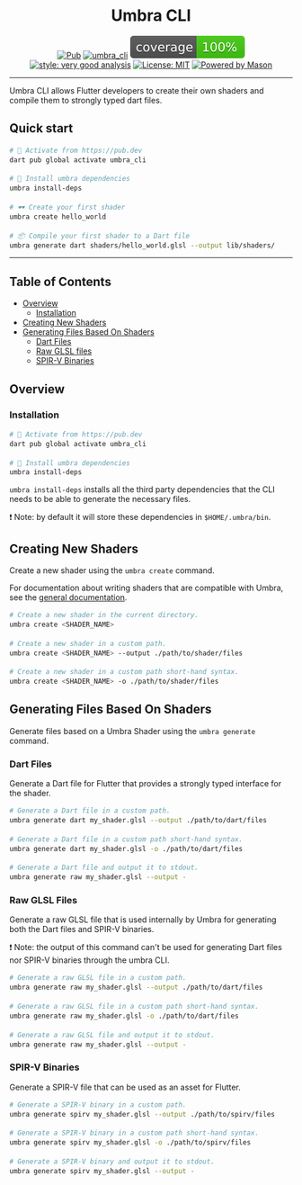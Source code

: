 <h1 align="center">
Umbra CLI
</h1>

<p align="center">
<a href="https://pub.dev/packages/umbra_cli"><img src="https://img.shields.io/pub/v/umbra_cli.svg" alt="Pub"></a>
<a href="https://github.com/wolfenrain/umbra/actions"><img src="https://github.com/wolfenrain/umbra/workflows/umbra_cli/badge.svg" alt="umbra_cli"></a>
<a href="https://github.com/wolfenrain/umbra/actions"><img src="https://raw.githubusercontent.com/wolfenrain/umbra/main/packages/umbra_cli/coverage_badge.svg" alt="coverage"></a>
<a href="https://pub.dev/packages/very_good_analysis"><img src="https://img.shields.io/badge/style-very_good_analysis-B22C89.svg" alt="style: very good analysis"></a>
<a href="https://opensource.org/licenses/MIT"><img src="https://img.shields.io/badge/license-MIT-purple.svg" alt="License: MIT"></a>
<a href="https://github.com/felangel/mason"><img src="https://img.shields.io/endpoint?url=https%3A%2F%2Ftinyurl.com%2Fmason-badge" alt="Powered by Mason"></a>
</p>

---

Umbra CLI allows Flutter developers to create their own shaders and compile them to strongly typed dart files.

## Quick start

```sh
# 🎯 Activate from https://pub.dev
dart pub global activate umbra_cli

# 🚀 Install umbra dependencies
umbra install-deps

# 🕶️ Create your first shader
umbra create hello_world

# 📦 Compile your first shader to a Dart file
umbra generate dart shaders/hello_world.glsl --output lib/shaders/
```

---

## Table of Contents

- [Overview](#overview)
  - [Installation](#installation)
- [Creating New Shaders](#creating-new-shaders)
- [Generating Files Based On Shaders](#generating-files-based-on-shaders)
  - [Dart Files](#dart-files)
  - [Raw GLSL files](#raw-glsl-files)
  - [SPIR-V Binaries](#spir-v-binaries)
## Overview

### Installation

```sh
# 🎯 Activate from https://pub.dev
dart pub global activate umbra_cli

# 🚀 Install umbra dependencies
umbra install-deps
```

`umbra install-deps` installs all the third party dependencies that the CLI needs to be able to generate the necessary files.

❗ Note: by default it will store these dependencies in `$HOME/.umbra/bin`.

## Creating New Shaders

Create a new shader using the `umbra create` command.

For documentation about writing shaders that are compatible with Umbra, see the [general documentation](https://github.com/wolfenrain/umbra/tree/main/docs).

```sh
# Create a new shader in the current directory.
umbra create <SHADER_NAME>

# Create a new shader in a custom path.
umbra create <SHADER_NAME> --output ./path/to/shader/files

# Create a new shader in a custom path short-hand syntax.
umbra create <SHADER_NAME> -o ./path/to/shader/files
```

## Generating Files Based On Shaders

Generate files based on a Umbra Shader using the `umbra generate` command.

### Dart Files

Generate a Dart file for Flutter that provides a strongly typed interface for the shader.

```sh
# Generate a Dart file in a custom path.
umbra generate dart my_shader.glsl --output ./path/to/dart/files

# Generate a Dart file in a custom path short-hand syntax.
umbra generate dart my_shader.glsl -o ./path/to/dart/files

# Generate a Dart file and output it to stdout.
umbra generate raw my_shader.glsl --output -
```

### Raw GLSL Files

Generate a raw GLSL file that is used internally by Umbra for generating both the Dart files and SPIR-V binaries.

❗ Note: the output of this command can't be used for generating Dart files nor SPIR-V binaries through the umbra CLI.

```sh
# Generate a raw GLSL file in a custom path.
umbra generate raw my_shader.glsl --output ./path/to/dart/files

# Generate a raw GLSL file in a custom path short-hand syntax.
umbra generate raw my_shader.glsl -o ./path/to/dart/files

# Generate a raw GLSL file and output it to stdout.
umbra generate raw my_shader.glsl --output -
```

### SPIR-V Binaries

Generate a SPIR-V file that can be used as an asset for Flutter.

```sh
# Generate a SPIR-V binary in a custom path.
umbra generate spirv my_shader.glsl --output ./path/to/spirv/files

# Generate a SPIR-V binary in a custom path short-hand syntax.
umbra generate spirv my_shader.glsl -o ./path/to/spirv/files

# Generate a SPIR-V binary and output it to stdout.
umbra generate spirv my_shader.glsl --output -
```
